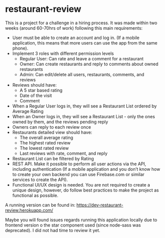 # restaurant-review
This is a project for a challenge in a hiring process. It was made within two weeks (around 60-70hrs of work) following this main requirements:

- User must be able to create an account and log in. (If a mobile application, this means that more users can use the app from the same phone).
- Implement 3 roles with different permission levels
    - Regular User: Can rate and leave a comment for a restaurant
    - Owner: Can create restaurants and reply to comments about owned restaurants
    - Admin: Can edit/delete all users, restaurants, comments, and reviews
- Reviews should have:
    - A 5 star based rating
    - Date of the visit
    - Comment 
- When a Regular User logs in, they will see a Restaurant List ordered by Average Rating
- When an Owner logs in, they will see a Restaurant List - only the ones owned by them, and the reviews pending reply
- Owners can reply to each review once
- Restaurants detailed view should have:
    - The overall average rating
    - The highest rated review
    - The lowest rated review
    - Last reviews with rate, comment, and reply
- Restaurant List can be filtered by Rating
- REST API. Make it possible to perform all user actions via the API, including authentication (If a mobile application and you don’t know how to create your own backend you can use Firebase.com or similar services to create the API).
- Functional UI/UX design is needed. You are not required to create a unique design, however, do follow best practices to make the project as functional as possible.

A running version can be found in: https://dev-restaurant-review.herokuapp.com/

Maybe you will found issues regards running this application locally due to frontend version o the star component used (since node-sass was deprecated). I did not had time to review it yet.

